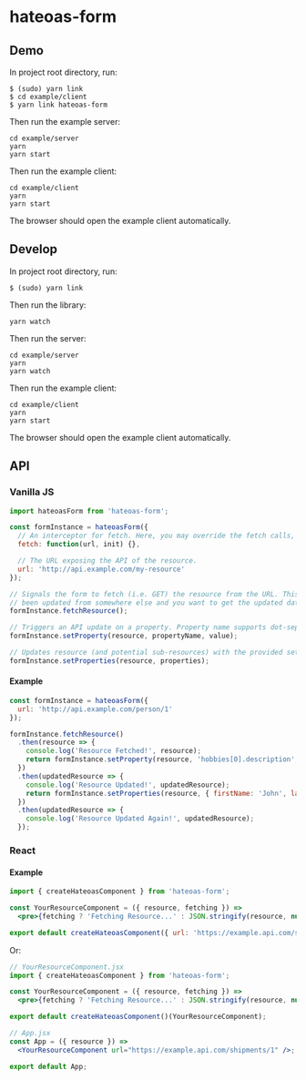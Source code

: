 # hateoas-form

## Demo

In project root directory, run:

```
$ (sudo) yarn link
$ cd example/client
$ yarn link hateoas-form
```

Then run the example server:

```
cd example/server
yarn
yarn start
```

Then run the example client:

```
cd example/client
yarn
yarn start
```

The browser should open the example client automatically.

## Develop

In project root directory, run:

```
$ (sudo) yarn link
```

Then run the library:

```
yarn watch
```

Then run the server:

```
cd example/server
yarn
yarn watch
```

Then run the example client:

```
cd example/client
yarn
yarn start
```

The browser should open the example client automatically.

## API

### Vanilla JS
```js
import hateoasForm from 'hateoas-form';

const formInstance = hateoasForm({
  // An interceptor for fetch. Here, you may override the fetch calls, for instance adding authorization.
  fetch: function(url, init) {},

  // The URL exposing the API of the resource.
  url: 'http://api.example.com/my-resource'
});

// Signals the form to fetch (i.e. GET) the resource from the URL. This can be useful when you know the resource has
// been updated from somewhere else and you want to get the updated data.
formInstance.fetchResource();

// Triggers an API update on a property. Property name supports dot-separated syntax and brackets for arrays.
formInstance.setProperty(resource, propertyName, value);

// Updates resource (and potential sub-resources) with the provided set of properties.
formInstance.setProperties(resource, properties);
```

#### Example

```js
const formInstance = hateoasForm({
  url: 'http://api.example.com/person/1'
});

formInstance.fetchResource()
  .then(resource => {
    console.log('Resource Fetched!', resource);
    return formInstance.setProperty(resource, 'hobbies[0].description', 'Love HATEOAS') // Triggers a PATCH call.
  })
  .then(updatedResource => {
    console.log('Resource Updated!', updatedResource);
    return formInstance.setProperties(resource, { firstName: 'John', lastName: 'Doe' }); // Triggers another PATCH call.
  })
  .then(updatedResource => {
    console.log('Resource Updated Again!', updatedResource);
  });
```

### React

#### Example

```jsx
import { createHateoasComponent } from 'hateoas-form';

const YourResourceComponent = ({ resource, fetching }) =>
  <pre>{fetching ? 'Fetching Resource...' : JSON.stringify(resource, null, 4)}</pre>;

export default createHateoasComponent({ url: 'https://example.api.com/shipments/1' })(YourResourceComponent);
```

Or:

```jsx
// YourResourceComponent.jsx
import { createHateoasComponent } from 'hateoas-form';

const YourResourceComponent = ({ resource, fetching }) =>
  <pre>{fetching ? 'Fetching Resource...' : JSON.stringify(resource, null, 4)}</pre>;

export default createHateoasComponent()(YourResourceComponent);

// App.jsx
const App = ({ resource }) =>
  <YourResourceComponent url="https://example.api.com/shipments/1" />;

export default App;
```
